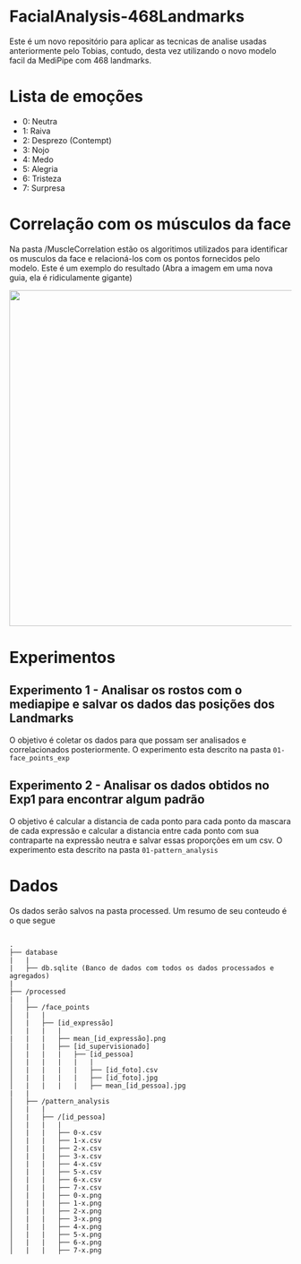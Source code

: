# FacialAnalysis-468Landmarks

Este é um novo repositório para aplicar as tecnicas de analise usadas anteriormente pelo Tobias, contudo, desta vez utilizando o novo modelo facil da MediPipe com 468 landmarks.
# Lista de emoções
- 0: Neutra
- 1: Raiva
- 2: Desprezo (Contempt)
- 3: Nojo
- 4: Medo
- 5: Alegria
- 6: Tristeza
- 7: Surpresa
# Correlação com os músculos da face

Na pasta /MuscleCorrelation estão os algoritimos utilizados para identificar os musculos da face e relacioná-los com os pontos fornecidos pelo modelo.
Este é um exemplo do resultado (Abra a imagem em uma nova guia, ela é ridiculamente gigante)

<p align="center">
<img src="./MuscleCorrelation/human-muscles-landmarks-colored.jpg" height="600px" width="auto"/>
</p>



# Experimentos

## Experimento 1 - Analisar os rostos com o mediapipe e salvar os dados das posições dos Landmarks

O objetivo é coletar os dados para que possam ser analisados e correlacionados posteriormente. O experimento esta descrito na pasta `01-face_points_exp`

## Experimento 2 - Analisar os dados obtidos no Exp1 para encontrar algum padrão

O objetivo é calcular a distancia de cada ponto para cada ponto da mascara de cada expressão e calcular a distancia entre cada ponto com sua contraparte na expressão neutra e salvar essas proporções em um csv. O experimento esta descrito na pasta `01-pattern_analysis`

# Dados

Os dados serão salvos na pasta processed. Um resumo de seu conteudo é o que segue

```

.
├── database
|   |
|   ├── db.sqlite (Banco de dados com todos os dados processados e agregados)
|
├── /processed
|   |
│   ├── /face_points
│   |   |
│   |   ├── [id_expressão]
│   |   |   |
|   |   |   ├── mean_[id_expressão].png 
│   |   |   ├── [id_supervisionado]
│   |   |   |   ├── [id_pessoa]
│   |   |   |   |   |
│   |   |   |   |   ├── [id_foto].csv 
│   |   |   |   |   ├── [id_foto].jpg 
│   |   |   |   |   ├── mean_[id_pessoa].jpg 
|   |
│   ├── /pattern_analysis
│   |   |
│   |   ├── /[id_pessoa]
│   |   |   |
│   |   |   ├── 0-x.csv
│   |   |   ├── 1-x.csv
│   |   |   ├── 2-x.csv
│   |   |   ├── 3-x.csv
│   |   |   ├── 4-x.csv
│   |   |   ├── 5-x.csv
│   |   |   ├── 6-x.csv
│   |   |   ├── 7-x.csv
│   |   |   ├── 0-x.png
│   |   |   ├── 1-x.png
│   |   |   ├── 2-x.png
│   |   |   ├── 3-x.png
│   |   |   ├── 4-x.png
│   |   |   ├── 5-x.png
│   |   |   ├── 6-x.png
│   |   |   ├── 7-x.png
```
